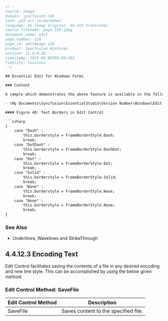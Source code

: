 ```html
<!-- 
source: image
domain: syncfusion-sdk
task: pdf-ocr-to-markdown
language: en (keep original; do not translate)
source_filename: page_120.jpeg
document_name: edit
page_number: 120
page_id: edit#page_120
product: Syncfusion Winforms
version: 11.4.0.26
timestamp: 2025-08-09T05:00:56Z
fidelity: lossless
-->

## Essential Edit for Windows Forms

### Content

A sample which demonstrates the above feature is available in the following sample installation path.

- \My Documents\Syncfusion\EssentialStudio\Version Number\Windows\Edit.Windows\Samples\2.0\Advanced Editor Functions\BordersDemo

#### Figure 40: Text Borders in Edit Control

```csharp
{
    case "Dash" :
        this.borderstyle = FrameBorderStyle.Dash;
        break;
    case "DotDash" :
        this.borderstyle = FrameBorderStyle.DashDot;
        break;
    case "Dot" :
        this.borderstyle = FrameBorderStyle.Dot;
        break;
    case "Solid" :
        this.borderstyle = FrameBorderStyle.Solid;
        break;
    case "Wave" :
        this.borderstyle = FrameBorderStyle.Wave;
        break;
    case "None" :
        this.borderstyle = FrameBorderStyle.None;
        break;
}
```

### See Also

- Underlines, Wavelines and StrikeThrough

## 4.4.12.3 Encoding Text

Edit Control facilitates saving the contents of a file in any desired encoding and new line style. This can be accomplished by using the below given method.

### Edit Control Method: SaveFile

| Edit Control Method | Description          |
|---------------------|----------------------|
| SaveFile           | Saves content to the specified file. |

<!-- tags: [Essential Edit, Windows Forms, Text Borders, Encoding Text, SaveFile] keywords: [Essential Edit, Windows Forms, Text Borders, Encoding Text, SaveFile, FrameBorderStyle, Dash, DotDash, Dot, Solid, Wave, None] -->
```